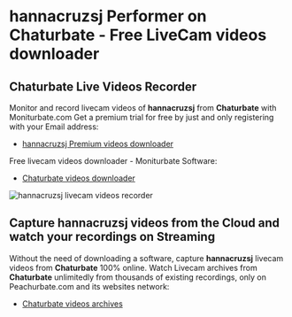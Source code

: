 # hannacruzsj Performer on Chaturbate - Free LiveCam videos downloader

## Chaturbate Live Videos Recorder

Monitor and record livecam videos of **hannacruzsj** from **Chaturbate** with Moniturbate.com
Get a premium trial for free by just and only registering with your Email address:
* [hannacruzsj Premium videos downloader](https://moniturbate.com/request-demo-licence-key.html)

Free livecam videos downloader - Moniturbate Software:
* [Chaturbate videos downloader](https://moniturbate.com/moniturbate-download-software.html)

![hannacruzsj livecam videos recorder](https://peachurnet.com/templates/moniturbate-software.png)


## Capture hannacruzsj videos from the Cloud and watch your recordings on Streaming

Without the need of downloading a software, capture **hannacruzsj** livecam videos from **Chaturbate** 100% online.
Watch Livecam archives from **Chaturbate** unlimitedly from thousands of existing recordings, only on Peachurbate.com and its websites network:
* [Chaturbate videos archives](https://peachurnet.com/)
